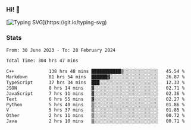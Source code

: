 ### Hi!  👋

[![Typing SVG](https://readme-typing-svg.herokuapp.com?font=Fira+Code&pause=1000&width=435&lines=Hello!+I'm+Texiwustion.)](https://git.io/typing-svg)

### Stats

<!--START_SECTION:waka-->

```txt
From: 30 June 2023 - To: 28 February 2024

Total Time: 304 hrs 47 mins

C++             138 hrs 48 mins ███████████▒░░░░░░░░░░░░░   45.54 %
Markdown        81 hrs 54 mins  ██████▓░░░░░░░░░░░░░░░░░░   26.87 %
TypeScript      37 hrs 34 mins  ███░░░░░░░░░░░░░░░░░░░░░░   12.33 %
JSON            8 hrs 14 mins   ▓░░░░░░░░░░░░░░░░░░░░░░░░   02.71 %
JavaScript      7 hrs 11 mins   ▓░░░░░░░░░░░░░░░░░░░░░░░░   02.36 %
Text            6 hrs 55 mins   ▓░░░░░░░░░░░░░░░░░░░░░░░░   02.27 %
Python          5 hrs 40 mins   ▒░░░░░░░░░░░░░░░░░░░░░░░░   01.86 %
V               5 hrs 37 mins   ▒░░░░░░░░░░░░░░░░░░░░░░░░   01.85 %
Other           2 hrs 11 mins   ▒░░░░░░░░░░░░░░░░░░░░░░░░   00.72 %
Java            2 hrs 10 mins   ▒░░░░░░░░░░░░░░░░░░░░░░░░   00.71 %
```

<!--END_SECTION:waka-->
